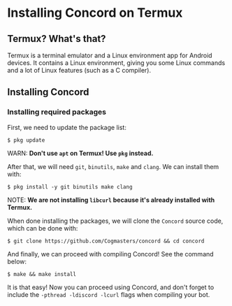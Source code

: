 # Installing Concord on Termux

## Termux? What's that?

Termux is a terminal emulator and a Linux environment app for Android devices. It contains a Linux environment, giving you some Linux commands and a lot of Linux features (such as a C compiler).

## Installing Concord

### Installing required packages

First, we need to update the package list:

```console
$ pkg update
```

WARN: **Don't use `apt` on Termux! Use `pkg` instead.**

After that, we will need `git`, `binutils`, `make` and `clang`. We can install them with:

```console
$ pkg install -y git binutils make clang
```

NOTE: **We are not installing `libcurl` because it's already installed with Termux.**

When done installing the packages, we will clone the `Concord` source code, which can be done with:

```console
$ git clone https://github.com/Cogmasters/concord && cd concord
```

And finally, we can proceed with compiling Concord! See the command below:

```console
$ make && make install
```

It is that easy! Now you can proceed using Concord, and don't forget to include the `-pthread -ldiscord -lcurl` flags when compiling your bot.
